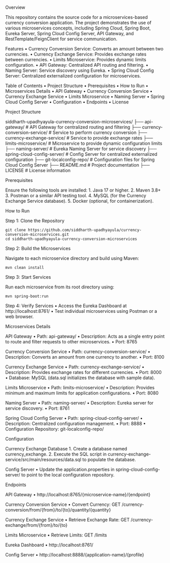 Overview

This repository contains the source code for a microservices-based currency conversion application. The project demonstrates the use of various microservices concepts, including Spring Cloud, Spring Boot, Eureka Server, Spring Cloud Config Server, API Gateway, and RestTemplate/FeignClient for service communication.

Features
	•	Currency Conversion Service: Converts an amount between two currencies.
	•	Currency Exchange Service: Provides exchange rates between currencies.
	•	Limits Microservice: Provides dynamic limits configuration.
	•	API Gateway: Centralized API routing and filtering.
	•	Naming Server: Service discovery using Eureka.
	•	Spring Cloud Config Server: Centralized externalized configuration for microservices.

Table of Contents
	•	Project Structure
	•	Prerequisites
	•	How to Run
	•	Microservices Details
	•	API Gateway
	•	Currency Conversion Service
	•	Currency Exchange Service
	•	Limits Microservice
	•	Naming Server
	•	Spring Cloud Config Server
	•	Configuration
	•	Endpoints
	•	License

Project Structure

siddharth-upadhyayula-currency-conversion-microservices/
├── api-gateway/                  # API Gateway for centralized routing and filtering
├── currency-conversion-service/  # Service to perform currency conversion
├── currency-exchange-service/    # Service to provide exchange rates
├── limits-microservice/          # Microservice to provide dynamic configuration limits
├── naming-server/                # Eureka Naming Server for service discovery
├── spring-cloud-config-server/   # Config Server for centralized externalized configuration
├── git-localconfig-repo/         # Configuration files for Spring Cloud Config Server
├── README.md                     # Project documentation
├── LICENSE                       # License information

Prerequisites

Ensure the following tools are installed:
	1.	Java 17 or higher.
	2.	Maven 3.8+
	3.	Postman or a similar API testing tool.
	4.	MySQL (for the Currency Exchange Service database).
	5.	Docker (optional, for containerization).

How to Run

Step 1: Clone the Repository
```
git clone https://github.com/siddharth-upadhyayula/currency-conversion-microservices.git
cd siddharth-upadhyayula-currency-conversion-microservices
```
Step 2: Build the Microservices

Navigate to each microservice directory and build using Maven:
```
mvn clean install
```
Step 3: Start Services

Run each microservice from its root directory using:
```
mvn spring-boot:run
```
Step 4: Verify Services
	•	Access the Eureka Dashboard at http://localhost:8761/
	•	Test individual microservices using Postman or a web browser.

Microservices Details

API Gateway
	•	Path: api-gateway/
	•	Description: Acts as a single entry point to route and filter requests to other microservices.
	•	Port: 8765

Currency Conversion Service
	•	Path: currency-conversion-service/
	•	Description: Converts an amount from one currency to another.
	•	Port: 8100

Currency Exchange Service
	•	Path: currency-exchange-service/
	•	Description: Provides exchange rates for different currencies.
	•	Port: 8000
	•	Database: MySQL (data.sql initializes the database with sample data).

Limits Microservice
	•	Path: limits-microservice/
	•	Description: Provides minimum and maximum limits for application configurations.
	•	Port: 8080

Naming Server
	•	Path: naming-server/
	•	Description: Eureka server for service discovery.
	•	Port: 8761

Spring Cloud Config Server
	•	Path: spring-cloud-config-server/
	•	Description: Centralized configuration management.
	•	Port: 8888
	•	Configuration Repository: git-localconfig-repo/

Configuration

Currency Exchange Database
	1.	Create a database named currency_exchange.
	2.	Execute the SQL script in currency-exchange-service/src/main/resources/data.sql to populate the database.

Config Server
	•	Update the application.properties in spring-cloud-config-server/ to point to the local configuration repository.

Endpoints

API Gateway
	•	http://localhost:8765/{microservice-name}/{endpoint}

Currency Conversion Service
	•	Convert Currency: GET /currency-conversion/from/{from}/to/{to}/quantity/{quantity}

Currency Exchange Service
	•	Retrieve Exchange Rate: GET /currency-exchange/from/{from}/to/{to}

Limits Microservice
	•	Retrieve Limits: GET /limits

Eureka Dashboard
	•	http://localhost:8761/

Config Server
	•	http://localhost:8888/{application-name}/{profile}

